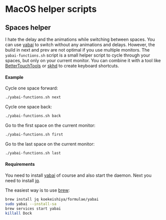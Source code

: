 # MacOS helper scripts

## Spaces helper

I hate the delay and the animations while switching between spaces. You can use [yabai](https://github.com/koekeishiya/yabai) to switch without any animations and delays. However, the build in next and prev are not optimal if you use multiple monitors. The `yabai-functions.sh` script is a small helper script to cycle through your spaces, but only on your current monitor. You can combine it with a tool like [BetterTouchTools](https://folivora.ai/) or [skhd](https://github.com/koekeishiya/skhd) to create keyboard shortcuts. 

#### Example

Cycle one space forward:

```bash
./yabai-functions.sh next
```

Cycle one space back:

```bash
./yabai-functions.sh back
```

Go to the first space on the current monitor:

```bash
./yabai-functions.sh first
```

Go to the last space on the current monitor:

```bash
./yabai-functions.sh last
```

#### Requirements

You need to install [yabai](https://github.com/koekeishiya/yabai) of course and also start the daemon. Next you need to install [jq](https://stedolan.github.io/jq/). 

The easiest way is to use [brew](https://brew.sh):

```bash
brew install jq koekeishiya/formulae/yabai
sudo yabai --install-sa
brew services start yabai
killall Dock
```
